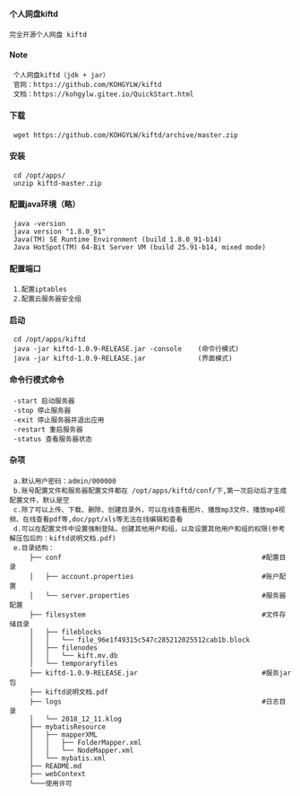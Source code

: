 




#### 个人网盘kiftd
    完全开源个人网盘 kiftd

#### Note
     个人网盘kiftd（jdk + jar）
     官网：https://github.com/KOHGYLW/kiftd
     文档：https://kohgylw.gitee.io/QuickStart.html
     
#### 下载
     wget https://github.com/KOHGYLW/kiftd/archive/master.zip
     
#### 安装
     cd /opt/apps/
     unzip kiftd-master.zip
     
#### 配置java环境（略）
     java -version
     java version "1.8.0_91"
     Java(TM) SE Runtime Environment (build 1.8.0_91-b14)
     Java HotSpot(TM) 64-Bit Server VM (build 25.91-b14, mixed mode)
     
#### 配置端口
     1.配置iptables
     2.配置云服务器安全组
     
####  启动
     cd /opt/apps/kiftd
     java -jar kiftd-1.0.9-RELEASE.jar -console    (命令行模式)
     java -jar kiftd-1.0.9-RELEASE.jar             (界面模式)

#### 命令行模式命令
     -start 启动服务器
     -stop 停止服务器
     -exit 停止服务器并退出应用
     -restart 重启服务器
     -status 查看服务器状态
     
#### 杂项
     a.默认用户密码：admin/000000
     b.账号配置文件和服务器配置文件都在 /opt/apps/kiftd/conf/下,第一次启动后才生成配置文件，默认是空
     c.除了可以上传、下载、删除、创建目录外，可以在线查看图片、播放mp3文件、播放mp4视频、在线查看pdf等,doc/ppt/xls等无法在线编辑和查看
     d.可以在配置文件中设置强制登陆，创建其他用户和组，以及设置其他用户和组的权限(参考解压包后的：kiftd说明文档.pdf)
     e.目录结构：
         ├── conf                                                  #配置目录
         │   ├── account.properties                                #账户配置
         │   └── server.properties                                 #服务器配置
         ├── filesystem                                            #文件存储目录
         │   ├── fileblocks
         │   │   └── file_96e1f49315c547c285212025512cab1b.block
         │   ├── filenodes
         │   │   └── kift.mv.db
         │   └── temporaryfiles
         ├── kiftd-1.0.9-RELEASE.jar                               #服务jar包
         ├── kiftd说明文档.pdf
         ├── logs                                                  #日志目录
         │   └── 2018_12_11.klog
         ├── mybatisResource
         │   ├── mapperXML
         │   │   ├── FolderMapper.xml
         │   │   └── NodeMapper.xml
         │   └── mybatis.xml
         ├── README.md
         ├── webContext
         └───使用许可




     
     
